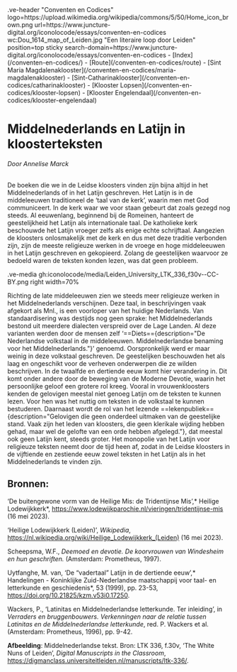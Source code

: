 <link rel="stylesheet" href="https://fonts.googleapis.com/css?family=Trirong">
<style>
    @import url('https://fonts.googleapis.com/css2?family=Cardo&family=Caudex&family=Marck+Script&display=swap');
    #juncture ve-header {font-family: 'Caudex'}
    #juncture h1 {font-family: 'Caudex'}
    #juncture h2 {font-family: 'Caudex'}
    #juncture h3 {font-family: 'Caudex'}
    #juncture a:link { color: brown; text-decoration: underline; }
</style>
.ve-header "Conventen en Codices" logo=https://upload.wikimedia.org/wikipedia/commons/5/50/Home_icon_brown.png url=https://www.juncture-digital.org/iconolocode/essays/conventen-en-codices wc:Dou_1614_map_of_Leiden.jpg "Een literaire loop door Leiden" position=top sticky search-domain=https://www.juncture-digital.org/iconolocode/essays/conventen-en-codices 
    - [Index](/conventen-en-codices/)
    - [Route](/conventen-en-codices/route)
    - [Sint Maria Magdalenaklooster](/conventen-en-codices/maria-magdalenaklooster)
    - [Sint-Catharinaklooster](/conventen-en-codices/catharinaklooster)
    - [Klooster Lopsen](/conventen-en-codices/klooster-lopsen)
    - [Klooster Engelendaal](/conventen-en-codices/klooster-engelendaal)

# Middelnederlands en Latijn in kloosterteksten
*Door Annelise Marck*
<br><br>

De boeken die we in de Leidse kloosters vinden zijn bijna altijd in het Middelnederlands of in het Latijn geschreven. Het Latijn is in de middeleeuwen traditioneel de ‘taal van de kerk’, waarin men met God communiceert. In de kerk waar we voor staan gebeurt dat zoals gezegd nog steeds. Al eeuwenlang, beginnend bij de Romeinen, hanteert de geestelijkheid het Latijn als internationale taal. De katholieke kerk beschouwde het Latijn vroeger zelfs als enige echte schrijftaal. Aangezien de kloosters onlosmakelijk met de kerk en dus met deze traditie verbonden zijn, zijn de meeste religieuze werken in de vroege en hoge middeleeuwen in het Latijn geschreven en gekopieerd. Zolang de geestelijken waarvoor ze bedoeld waren de teksten konden lezen, was dat geen probleem.

.ve-media gh:iconolocode/media/Leiden_University_LTK_336_f30v--CC-BY.png right width=70%

Richting de late middeleeuwen zien we steeds meer religieuze werken in het Middelnederlands verschijnen. Deze taal, in beschrijvingen vaak afgekort als Mnl., is een voorloper van het huidige Nederlands. Van standaardisering was destijds nog geen sprake: het Middelnederlands bestond uit meerdere dialecten verspreid over de Lage Landen. Al deze varianten werden door de mensen zelf ‘==Diets=={description="De Nederlandse volkstaal in de middeleeuwen. Middelnederlandse benaming voor het Middelnederlands."}’ genoemd. Oorspronkelijk werd er maar weinig in deze volkstaal geschreven. De geestelijken beschouwden het als laag en ongeschikt voor de verheven onderwerpen die ze wilden beschrijven. In de twaalfde en dertiende eeuw komt hier verandering in. Dit komt onder andere door de beweging van de Moderne Devotie, waarin het persoonlijke geloof een grotere rol kreeg. Vooral in vrouwenkloosters kenden de gelovigen meestal niet genoeg Latijn om de teksten te kunnen lezen. Voor hen was het nuttig om teksten in de volkstaal te kunnen bestuderen. Daarnaast wordt de rol van het lezende ==lekenpubliek=={description="Gelovigen die geen onderdeel uitmaken van de geestelijke stand. Vaak zijn het leden van kloosters, die geen klerikale wijding hebben gehad, maar wel de gelofte van een orde hebben afgelegd."}, dat meestal ook geen Latijn kent, steeds groter. Het monopolie van het Latijn voor religieuze teksten neemt door de tijd heen af, zodat in de Leidse kloosters in de vijftiende en zestiende eeuw zowel teksten in het Latijn als in het Middelnederlands te vinden zijn.

## Bronnen:

‘De buitengewone vorm van de Heilige Mis: de Tridentijnse Mis’,* Heilige Lodewijkkerk*, <https://www.lodewijkparochie.nl/vieringen/tridentijnse-mis> (16 mei 2023).

‘Heilige Lodewijkkerk (Leiden)’, *Wikipedia*, <https://nl.wikipedia.org/wiki/Heilige_Lodewijkkerk_(Leiden)> (16 mei 2023).

Scheepsma, W.F., *Deemoed en devotie. De koorvrouwen van Windesheim en hun geschriften.* (Amsterdam: Prometheus, 1997). 

Uytfanghe, M. van, ‘De “vadertaal” Latijn in de dertiende eeuw’,* Handelingen - Koninklijke 	Zuid-Nederlandse maatschappij voor taal- en letterkunde en geschiedenis*, 53 (1999), 	pp. 23-53, <https://doi.org/10.21825/kzm.v53i0.17250>. 

Wackers, P., ‘Latinitas en Middelnederlandse letterkunde. Ter inleiding’, in *Verraders en 		bruggenbouwers. Verkenningen naar de relatie tussen Latinitas en de 			Middelnederlandse letterkunde*, red. P. Wackers et al. (Amsterdam: Prometheus, 		1996), pp. 9-42.

**Afbeelding**: Middelnederlandse tekst. Bron: LTK 336, f.30v, ‘The White Nuns of Leiden’, *Digital Manuscripts in the Classroom*, <https://digmanclass.universiteitleiden.nl/manuscripts/ltk-336/>. 

